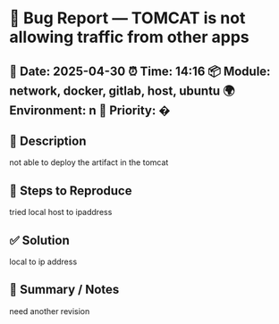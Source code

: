 

# 🐛 Bug Report — TOMCAT is not allowing traffic from other apps
**📅 Date:** 2025-04-30 	 **⏰ Time:** 14:16
**📦 Module:** network, docker, gitlab, host, ubuntu
**🌍 Environment:** n
**🚨 Priority:** �
---

## 📝 Description
not able to deploy the artifact in the tomcat

## 🧪 Steps to Reproduce
tried local host to ipaddress

## ✅ Solution
local to ip  address

## 🧾 Summary / Notes
need another revision

